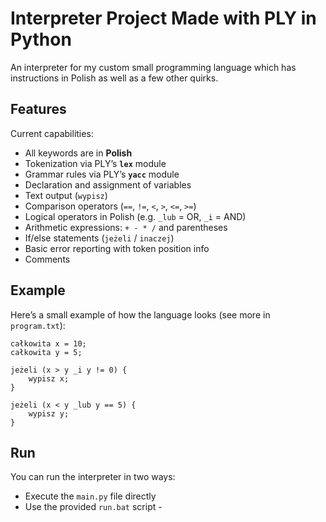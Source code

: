 # Interpreter Project Made with PLY in Python

An interpreter for my custom small programming language which has instructions in Polish as well as a few other quirks.

## Features

Current capabilities:

- All keywords are in **Polish**  
- Tokenization via PLY’s **`lex`** module  
- Grammar rules via PLY’s **`yacc`** module  
- Declaration and assignment of variables  
- Text output (`wypisz`)  
- Comparison operators (`==`, `!=`, `<`, `>`, `<=`, `>=`)  
- Logical operators in Polish (e.g. `_lub` = OR, `_i` = AND)  
- Arithmetic expressions: `+ - * /` and parentheses  
- If/else statements (`jeżeli` / `inaczej`)  
- Basic error reporting with token position info  
- Comments  

## Example

Here’s a small example of how the language looks (see more in `program.txt`):

```text
całkowita x = 10;
całkowita y = 5;

jeżeli (x > y _i y != 0) {
    wypisz x;
}

jeżeli (x < y _lub y == 5) {
    wypisz y;
}
```

## Run

You can run the interpreter in two ways:
- Execute the `main.py` file directly  
- Use the provided `run.bat` script  -

